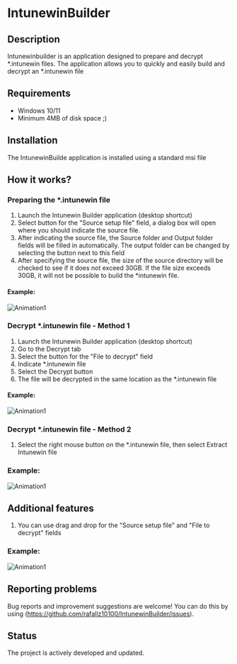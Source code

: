 # IntunewinBuilder

## Description

Intunewinbuilder is an application designed to prepare and decrypt *.intunewin files. The application allows you to quickly and easily build and decrypt an *.intunewin file

## Requirements

- Windows 10/11
- Minimum 4MB of disk space ;)

## Installation
The IntunewinBuilde application is installed using a standard msi file

## How it works?

### Preparing the *.intunewin file
1. Launch the Intunewin Builder application (desktop shortcut)
2. Select button for the "Source setup file" field, a dialog box will open where you should indicate the source file.
3. After indicating the source file, the Source folder and Output folder fields will be filled in automatically. The output folder can be changed by selecting the button next to this field
4. After specifying the source file, the size of the source directory will be checked to see if it does not exceed 30GB. If the file size exceeds 30GB, it will not be possible to build the *intunewin file.
#### Example:

![Animation1](https://github.com/rafallz10100/IntunewinBuilder/assets/151853443/759301ea-b482-4003-8483-6543b41ca609)

### Decrypt *.intunewin file - Method 1
1. Launch the Intunewin Builder application (desktop shortcut)
2. Go to the Decrypt tab
3. Select the button for the "File to decrypt" field
4. Indicate *.intunewin file
5. Select the Decrypt button
6. The file will be decrypted in the same location as the *.intunewin file

#### Example:

![Animation1](https://github.com/rafallz10100/IntunewinBuilder/assets/151853443/8b9f9b40-78c3-43f7-9c73-99785d7653eb)

### Decrypt *.intunewin file - Method 2
1. Select the right mouse button on the *.intunewin file, then select Extract Intunewin file

### Example:

![Animation1](https://github.com/rafallz10100/IntunewinBuilder/assets/151853443/649fd782-7fcc-4af7-95ed-a5422e7e402b)

## Additional features
1. You can use drag and drop for the "Source setup file" and "File to decrypt" fields
### Example:

![Animation1](https://github.com/rafallz10100/IntunewinBuilder/assets/151853443/4539d12a-d6db-4a79-bed2-55530a44be43)

## Reporting problems

Bug reports and improvement suggestions are welcome! You can do this by using (https://github.com/rafallz10100/IntunewinBuilder/issues).

## Status

The project is actively developed and updated.
